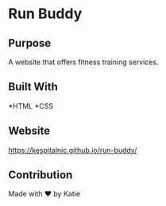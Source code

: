# Run Buddy 

## Purpose
A website that offers fitness training services. 

## Built With 
*HTML
*CSS

## Website 
https://kespitalnic.github.io/run-buddy/

## Contribution 
Made with ❤️ by Katie
